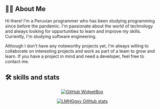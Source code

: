 
## 🐱‍👤 About Me
Hi there! I'm a Peruvian programmer who has been studying programming since before the pandemic. I'm passionate about the world of technology and always looking for opportunities to learn and improve my skills. Currently, I'm studying software engineering.

Although I don't have any noteworthy projects yet, I'm always willing to collaborate on interesting projects and work as part of a team to grow and learn. If you have a project in mind and need a developer, feel free to contact me.

## 🛠 skills and stats
<div align="center">
  
[![GitHub WidgetBox](https://github-widgetbox.vercel.app/api/skills?languages=js,css,python,html)](https://github.com/Jurredr/github-widgetbox)

[![LMHGgxy GitHub stats](https://github-readme-stats.vercel.app/api?username=LMHGgxy)](https://github.com/anuraghazra/github-readme-stats)

</div>

